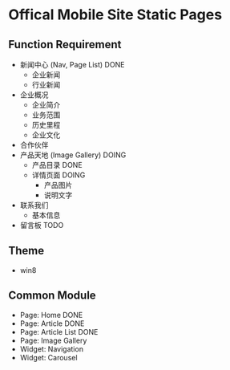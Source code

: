 Offical Mobile Site Static Pages
==========

## Function Requirement
- 新闻中心 (Nav, Page List) DONE
	- 企业新闻
	- 行业新闻
- 企业概况
	- 企业简介
	- 业务范围
	- 历史里程
	- 企业文化
- 合作伙伴
- 产品天地 (Image Gallery) DOING
	- 产品目录 DONE
	- 详情页面 DOING	
		- 产品图片
		- 说明文字
- 联系我们
	- 基本信息
- 留言板 TODO

## Theme
- win8

## Common Module
- Page: Home DONE
- Page: Article DONE
- Page: Article List DONE
- Page: Image Gallery
- Widget: Navigation
- Widget: Carousel